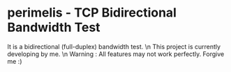 # perimelis - TCP Bidirectional Bandwidth Test

It is a bidirectional (full-duplex) bandwidth test. \n
This project is currently developing by me. \n
Warning : All features may not work perfectly. Forgive me :)
